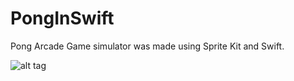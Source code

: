 # PongInSwift
Pong Arcade Game simulator was made using Sprite Kit and Swift.



![alt tag](https://media.giphy.com/media/3o7TKVhWdaNK2DlncQ/source.gif)

